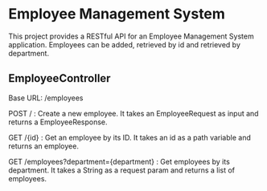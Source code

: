 # Employee Management System
This project provides a RESTful API for an Employee Management System application. Employees can be added, retrieved by id and retrieved by department.

## EmployeeController
Base URL: /employees

POST / : Create a new employee. It takes an EmployeeRequest as input and returns a EmployeeResponse.

GET /{id} : Get an employee by its ID. It takes an id as a path variable and returns an employee.

GET /employees?department={department} : Get employees by its department. It takes a String as a request param and returns a list of employees.
